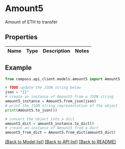 # Amount5

Amount of ETH to transfer

## Properties

Name | Type | Description | Notes
------------ | ------------- | ------------- | -------------

## Example

```python
from compass.api_client.models.amount5 import Amount5

# TODO update the JSON string below
json = "{}"
# create an instance of Amount5 from a JSON string
amount5_instance = Amount5.from_json(json)
# print the JSON string representation of the object
print(Amount5.to_json())

# convert the object into a dict
amount5_dict = amount5_instance.to_dict()
# create an instance of Amount5 from a dict
amount5_from_dict = Amount5.from_dict(amount5_dict)
```
[[Back to Model list]](../README.md#documentation-for-models) [[Back to API list]](../README.md#documentation-for-api-endpoints) [[Back to README]](../README.md)


